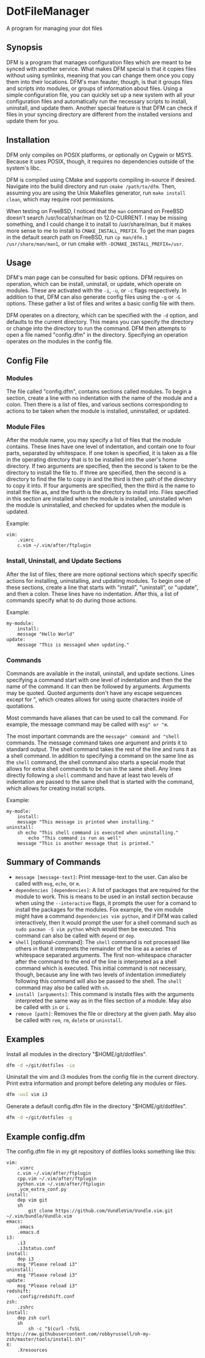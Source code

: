 # DotFileManager
A program for managing your dot files

## Synopsis
DFM is a program that manages configuration files which are meant to be synced
with another service. What makes DFM special is that it copies files without
using symlinks, meaning that you can change them once you copy them into their
locations. DFM's man feauter, though, is that it groups files and scripts into
modules, or groups of information about files. Using a simple configuration
file, you can quickly set up a new system with all your configuration files and
automatically run the necessary scripts to install, uninstall, and update them.
Another special feature is that DFM can check if files in your syncing directory
are different from the installed versions and update them for you.
## Installation
DFM only compiles on POSIX platforms, or optionally on Cygwin or MSYS. Because
it uses POSIX, though, it requires no dependencies outside of the system's libc.

DFM is compiled using CMake and supports compiling in-source if desired.
Navigate into the build directory and run `cmake /path/to/dfm`. Then, assuming
you are using the Unix Makefiles generator, run `make install clean`, which may
require root permissions.

When testing on FreeBSD, I noticed that the `man` command on FreeBSD doesn't
search /usr/local/shar/man on 12.0-CURRENT. I may be missing something, and I
could change it to install to /usr/share/man, but it makes more sense to me to
install to `CMAKE_INSTALL_PREFIX`. To get the man pages in the default search
path on FreeBSD, run `cp man/dfm.1 /usr/share/man/man1`, or run cmake with
`-DCMAKE_INSTALL_PREFIX=/usr`.
## Usage
DFM's man page can be consulted for basic options. DFM requires on operation,
which can be install, uninstall, or update, which operate on modules. These are
activated with the `-i`, `-u`, or `-c` flags respectively. In addition to that,
DFM can also generate config files using the `-g` or `-G` options. These gather
a list of files and writes a basic config file with them.

DFM operates on a directory, which can be specified with the `-d` option, and
defaults to the current directory. This means you can specify the directory or
change into the directory to run the command. DFM then attempts to open a file
named "config.dfm" in the directory. Specifying an operation operates on the
modules in the config file.
## Config File
### Modules
The file called "config.dfm", contains sections called modules. To begin a
section, create a line with no indentation with the name of the module and a
colon. Then there is a list of files, and various sections corresponding to
actions to be taken when the module is installed, uninstalled, or updated.
### Module Files
After the module name, you may specify a list of files that the module contains.
These lines have one level of indentation, and contain one to four parts,
separated by whitespace. If one token is specified, it is taken as a file in the
operating directory that is to be installed into the user's home directory. If
two arguments are specified, then the second is taken to be the directory to
install the file to. If three are specified, then the second is a directory to
find the file to copy in and the third is then path of the directory to copy it
into. If four arguments are specified, then the third is the name to install the
file as, and the fourth is the directory to install into. Files specified in
this section are installed when the module is installed, uninstalled when the
module is uninstalled, and checked for updates when the module is updated.

Example:

	vim:
		.vimrc
		c.vim ~/.vim/after/ftplugin
### Install, Uninstall, and Update Sections
After the list of files, there are more optional sections which specify specific
actions for installing, uninstalling, and updating modules. To begin one of
these sections, create a line that starts with "install", "uninstall", or
"update", and then a colon. These lines have no indentation. After this, a list
of commands specify what to do during those actions.

Example:

	my-module:
		install:
		message "Hello World"
	update:
		message "This is messaged when updating."
### Commands
Commands are available in the install, uninstall, and update sections. Lines
specifying a command start with one level of indentation and then the the name
of the command. It can then be followed by arguments. Arguments may be quoted.
Quoted arguments don't have any escape sequences except for \", which creates
allows for using quote characters inside of quotations.

Most commands have aliases that can be used to call the command. For example,
the message command may be called with `msg" or "m`.

The most important commands are the `message" command and "shell` commands. The
message command takes one argument and prints it to standard output. The shell
command takes the rest of the line and runs it as a shell command. In addition
to specifying a command on the same line as the `shell` command, the shell
command also starts a special mode that allows for extra shell commands to be
run in the same shell. Any lines directly following a `shell` command and have
at least two levels of indentation are passed to the same shell that is started
with the command, which allows for creating install scripts.

Example:

	my-modle:
		install:
		message "This message is printed when installing."
	uninstall:
		sh echo "This shell command is executed when uninstalling."
			echo "This command is run as well"
		message "This is another message that is printed."
## Summary of Commands
* `message [message-text]`: Print message-text to the user. Can also be called
  with `msg`, `echo`, or `m`.
* `dependencies [dependencies]`: A list of packages that are required for the
  module to work. This is means to be used in an install section because when
using the `--interactive` flags, it prompts the user for a comand to install the
packages for the modules. Fox example, the vim module might have a command
`dependencies vim python`, and if DFM was called interactively, then it would
prompt the user for a shell command such as `sudo pacman -S vim python` which
would then be executed. This command can also be called with `depend` or `dep`.
* `shell` [optional-command]: The `shell` command is not processed like others
  in that it interprets the remainder of the line as a series of whitespace
separated arguments. The first non-whitespace character after the command to the
end of the line is interpreted as a shell command which is executed. This
initial command is not necessary, though, because any line with two levels of
indentation immediately following this command will also be passed to the shell.
The `shell` command may also be called with `sh`.
* `install [arguments]`: This command is installs files with the arguments
  interpreted the same way as in the files section of a module. May also be
called with `in` or `i`.
* `remove [path]`: Removes the file or directory at the given path. May also be
  called with `rem`, `rm`, `delete` or `uninstall`.

## Examples
Install all modules in the directory "$HOME/git/dotfiles".

```bash
dfm -d ~/git/dotfiles -ia
```

Uninstall the vim and i3 modules from the config file in the current directory.
Print extra information and prompt before deleting any modules or files.

```bash
dfm -uvI vim i3
```

Generate a default config.dfm file in the directory "$HOME/git/dotfiles".

```bash
dfm -d ~/git/dotfiles -g
```
## Example config.dfm
The config.dfm file in my git repository of dotfiles looks something like this:

	vim:
		.vimrc
		c.vim ~/.vim/after/ftplugin
		cpp.vim ~/.vim/after/ftplugin
		python.vim ~/.vim/after/ftplugin
		.ycm_extra_conf.py
	install:
		dep vim git
		sh
			git clone https://github.com/VundleVim/Vundle.vim.git ~/.vim/bundle/Vundle.vim
	emacs:
		.emacs
		.emacs.d
	i3:
		.i3
		.i3status.conf
	install:
		dep i3
		msg "Please reload i3"
	uninstall:
		msg "Please reload i3"
	update:
		msg "Please reload i3"
	redshift:
		.config/redshift.conf
	zsh:
		.zshrc
	install:
		dep zsh curl
		sh
			sh -c "$(curl -fsSL https://raw.githubusercontent.com/robbyrussell/oh-my-zsh/master/tools/install.sh)"
	X:
		.Xresources
